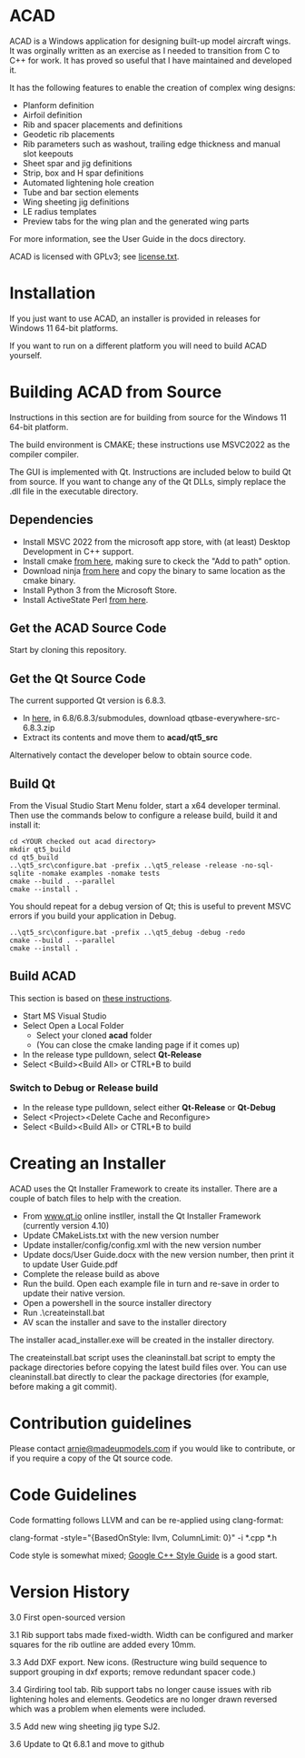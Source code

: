# ACAD

ACAD is a Windows application for designing built-up model aircraft wings.
It was orginally written as an exercise as I needed to transition from C to C++ for work.
It has proved so useful that I have maintained and developed it.

It has the following features to enable the creation of complex wing designs:

* Planform definition
* Airfoil definition
* Rib and spacer placements and definitions
* Geodetic rib placements
* Rib parameters such as washout, trailing edge thickness and manual slot keepouts
* Sheet spar and jig definitions
* Strip, box and H spar definitions
* Automated lightening hole creation
* Tube and bar section elements
* Wing sheeting jig definitions
* LE radius templates
* Preview tabs for the wing plan and the generated wing parts

For more information, see the User Guide in the docs directory.

ACAD is licensed with GPLv3; see [license.txt](https://github.com/arniemansell/acad/blob/main/docs/license.txt).

# Installation

If you just want to use ACAD, an installer is provided in releases for Windows 11 64-bit platforms.

If you want to run on a different platform you will need to build ACAD yourself.

# Building ACAD from Source

Instructions in this section are for building from source for the Windows 11 64-bit platform.

The build environment is CMAKE; these instructions use MSVC2022 as the compiler compiler.

The GUI is implemented with Qt.  Instructions are included below to build Qt from source.  If you want to change any of the Qt DLLs, simply replace the .dll file in the executable directory.

## Dependencies

  - Install MSVC 2022 from the microsoft app store, with (at least) Desktop Development in C++ support.
  - Install cmake [from here](https://cmake.org/download/), making sure to ckeck the "Add to path" option.
  - Download ninja [from here](https://github.com/ninja-build/ninja/releases) and copy the binary to same location as the cmake binary.
  - Install Python 3 from the Microsoft Store.
  - Install ActiveState Perl [from here](https://platform.activestate.com).

## Get the ACAD Source Code

Start by cloning this repository.

## Get the Qt Source Code

The current supported Qt version is 6.8.3.

  - In [here](https://download.qt.io/official_releases/qt/), in 6.8/6.8.3/submodules, download qtbase-everywhere-src-6.8.3.zip
  - Extract its contents and move them to **acad/qt5_src**

Alternatively contact the developer below to obtain source code.

## Build Qt

From the Visual Studio Start Menu folder, start a x64 developer terminal.  Then use the commands below to configure a release build, build it and install it:

```
cd <YOUR checked out acad directory>
mkdir qt5_build
cd qt5_build
..\qt5_src\configure.bat -prefix ..\qt5_release -release -no-sql-sqlite -nomake examples -nomake tests
cmake --build . --parallel
cmake --install .
```

You should repeat for a debug version of Qt; this is useful to prevent MSVC errors if you build your application in Debug.
    
```
..\qt5_src\configure.bat -prefix ..\qt5_debug -debug -redo
cmake --build . --parallel
cmake --install .
```

## Build ACAD

This section is based on [these instructions](https://learn.microsoft.com/en-us/cpp/build/cmake-projects-in-visual-studio).

  - Start MS Visual Studio
  - Select Open a Local Folder
    - Select your cloned **acad** folder
	- (You can close the cmake landing page if it comes up)
  - In the release type pulldown, select **Qt-Release**
  - Select \<Build>\<Build All> or CTRL+B to build

### Switch to Debug or Release build

  - In the release type pulldown, select either **Qt-Release** or **Qt-Debug**
  - Select \<Project>\<Delete Cache and Reconfigure>
  - Select \<Build>\<Build All> or CTRL+B to build

# Creating an Installer

ACAD uses the Qt Installer Framework to create its installer.  There are a couple of batch files to help with the creation.

* From www.qt.io online instller, install the Qt Installer Framework (currently version 4.10)
* Update CMakeLists.txt with the new version number
* Update installer/config/config.xml with the new version number
* Update docs/User Guide.docx with the new version number, then print it to update User Guide.pdf
* Complete the release build as above
* Run the build. Open each example file in turn and re-save in order to update their native version.
* Open a powershell in the source installer directory
* Run .\createinstall.bat
* AV scan the installer and save to the installer directory

The installer acad_installer.exe will be created in the installer directory.

The createinstall.bat script uses the cleaninstall.bat script to empty the package directories before copying the latest build files over.  You can use cleaninstall.bat directly to clear the package directories (for example, before making a git commit).

# Contribution guidelines

Please contact arnie@madeupmodels.com if you would like to contribute, or if you require a copy of the Qt source code.

# Code Guidelines

Code formatting follows LLVM and can be re-applied using clang-format:

clang-format -style="{BasedOnStyle: llvm, ColumnLimit: 0}"  -i *.cpp *.h

Code style is somewhat mixed; [Google C++ Style Guide](https://google.github.io/styleguide/cppguide.html) is a good start.

# Version History

3.0 First open-sourced version

3.1 Rib support tabs made fixed-width.  Width can be configured and marker squares for the rib outline are added every 10mm.

3.3 Add DXF export. New icons. (Restructure wing build sequence to support grouping in dxf exports; remove redundant spacer code.)

3.4 Girdiring tool tab.  Rib support tabs no longer cause issues with rib lightening holes and elements. Geodetics are no longer drawn reversed which was a problem when elements were included.

3.5 Add new wing sheeting jig type SJ2.

3.6 Update to Qt 6.8.1 and move to github
